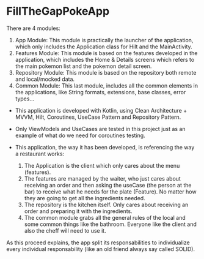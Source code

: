 # FillTheGapPokeApp

There are 4 modules:

1. App Module: This module is practically the launcher of the application, which only includes the Application class for Hilt and the MainActivity.
2. Features Module: This module is based on the features developed in the application, which includes the Home & Details screens which refers to the main pokemon list and the pokemon detail screen.
3. Repository Module: This module is based on the repository both remote and local/mocked data.
4. Common Module: This last module, includes all the common elements in the applications, like String formats, extensions, base classes, error types...


- This application is developed with Kotlin, using Clean Architecture + MVVM, Hilt, Coroutines, UseCase Pattern and Repository Pattern. 

- Only ViewModels and UseCases are tested in this project just as an example of what do we need for coroutines testing.

- This application, the way it has been developed, is referencing the way a restaurant works:
  1. The Application is the client which only cares about the menu (features).
  2. The features are managed by the waiter, who just cares about receiving an order and then asking the useCase (the person at the bar) to receive what he needs for the plate (Feature). No matter how they are going to get all the ingredients needed.
  3. The repository is the kitchen itself. Only cares about receiving an order and preparing it with the ingredients.
  4. The common module grabs all the general rules of the local and some common things like the bathroom. Everyone like the client and also the cheff will need to use it.

As this proceed explains, the app split its responsabilities to individualize every individual responsability (like an old friend always say called SOLID).
